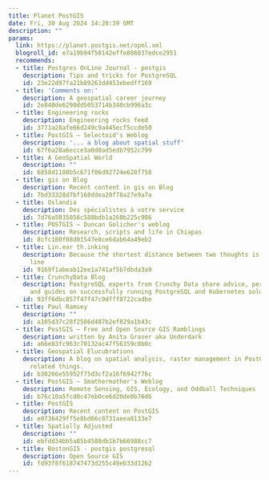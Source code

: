 ```yaml
---
title: Planet PostGIS
date: Fri, 30 Aug 2024 14:20:39 GMT
description: ""
params:
  link: https://planet.postgis.net/opml.xml
  blogroll_id: e7a19b94f50142effe886037edce2951
  recommends:
  - title: Postgres OnLine Journal - postgis
    description: Tips and tricks for PostgreSQL
    id: 23e22d97fa21b89263dd453ebedff169
  - title: 'Comments on:'
    description: A geospatial career journey
    id: 2e840de6290dd5053714b340cb996a3c
  - title: Engineering rocks
    description: Engineering rocks feed
    id: 3771a28afe66d249c9a445ecf5ccde50
  - title: PostGIS – Selectoid's Weblog
    description: '... a blog about spatial stuff'
    id: 67f6a28a6ecce3a0d0ad5edb7952c799
  - title: A GeoSpatial World
    description: ""
    id: 6858d1100b5c671f06d92724e628f758
  - title: gis on Blog
    description: Recent content in gis on Blog
    id: 7bd33328d7bf168ddea20f78a27e9a7a
  - title: Oslandia
    description: Des spécialistes à votre service
    id: 7d76a5035056c588bdb1a260b225c986
  - title: POSTGIS – Duncan Golicher's weblog
    description: Research, scripts and life in Chiapas
    id: 8cfc180f08d01547e8ce6dab64a49eb2
  - title: Lin.ear th.inking
    description: Because the shortest distance between two thoughts is a straight
      line
    id: 9169f1abeab12ee1a741af5b7dbda3a9
  - title: CrunchyData Blog
    description: PostgreSQL experts from Crunchy Data share advice, performance tips,
      and guides on successfully running PostgreSQL and Kubernetes solutions
    id: 93ff6dbc857f47f47c9dfff8722cadbe
  - title: Paul Ramsey
    description: ""
    id: a105d37c28f2586d487b2ef829a1b43c
  - title: PostGIS – Free and Open Source GIS Ramblings
    description: written by Anita Graser aka Underdark
    id: a66e83fc963c70132ac47f56359c8b0c
  - title: Geospatial Elucubrations
    description: A blog on spatial analysis, raster management in PostGIS and other
      related things.
    id: b30266e55952f75d3cf2a16f6942f76c
  - title: PostGIS – Smathermather's Weblog
    description: Remote Sensing, GIS, Ecology, and Oddball Techniques
    id: b76c10a5fcd0c47eb0ce6d20de0b76d6
  - title: PostGIS
    description: Recent content on PostGIS
    id: e0736429ff5e8bd66c0731aeea8133e7
  - title: Spatially Adjusted
    description: ""
    id: ebfdd34bb5a85b4588db1b7b66988cc7
  - title: BostonGIS - postgis postgresql
    description: Open Source GIS
    id: fd93f8f618747473d255c49eb33d1262
---
```

